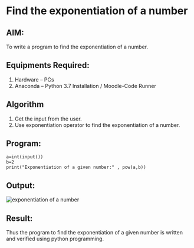 # Find the exponentiation of a number

## AIM:
To write a program to find the exponentiation of a number.

## Equipments Required:
1. Hardware – PCs
2. Anaconda – Python 3.7 Installation / Moodle-Code Runner

## Algorithm
1. Get the input from the user.
2. Use exponentiation operator to find the exponentiation of a number.

## Program:
~~~
a=int(input())
b=2
print("Exponentiation of a given number:" , pow(a,b))
~~~

## Output:
![exponentiation of a number](expo.png)


## Result:
Thus the program to find the exponentiation of a given number is written and verified using python programming.
